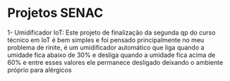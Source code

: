 # Projetos SENAC
1- Umidificador IoT: Este projeto de finalização da segunda qp do curso técnico em IoT é bem simples e foi pensado principalmente no meu problema de rinite, é um umidificador automático que liga quando a umidade fica abaixo de 30% e desliga quando a  umidade fica acima de 60% e entre esses valores ele permanece desligado deixando o ambiente próprio para alérgicos

